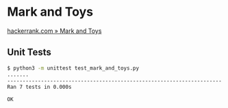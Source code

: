 # Mark and Toys

[hackerrank.com » Mark and Toys](https://www.hackerrank.com/challenges/mark-and-toys/problem)

## Unit Tests

```bash
$ python3 -m unittest test_mark_and_toys.py
.......
----------------------------------------------------------------------
Ran 7 tests in 0.000s

OK
```
